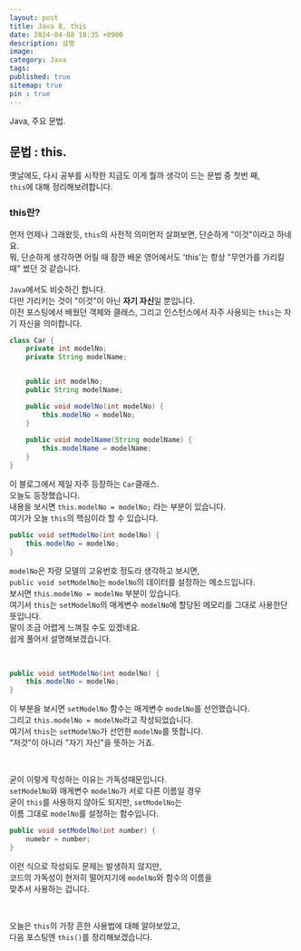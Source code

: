 ```yaml
---
layout: post
title: Java 8, this
date: 2024-04-08 18:35 +0900
description: 설명
image:
category: Java
tags:
published: true
sitemap: true
pin : true
---
```


Java, 주요 문법.

## 문법 : this.
옛날에도, 다시 공부를 시작한 지금도 이게 뭘까 생각이 드는 문법 중 첫번 째,   
`this`에 대해 정리해보려합니다.   

### this란?
먼저 언제나 그래왔듯, `this`의 사전적 의미먼저 살펴보면, 단순하게 "이것"이라고 하네요.   
뭐, 단순하게 생각하면 어릴 때 잠깐 배운 영어에서도 'this'는 항상 "무언가를 가리킬 때" 썼던 것 같습니다.   
<br/>
`Java`에서도 비슷하긴 합니다.   
다만 가리키는 것이 "이것"이 아닌 **자기 자신**일 뿐입니다.   
이전 포스팅에서 배웠던 객체와 클래스, 그리고 인스턴스에서 자주 사용되는 `this`는 자기 자신을 의미합니다.   
````java
class Car {
	private int modelNo;
	private String modelName;


	public int modelNo; 
	public String modelName; 

	public void modelNo(int modelNo) {
		this.modelNo = modelNo;
	}
	
	public void modelName(String modelName) {
		this.modelName = modelName;
    }
}
````
이 블로그에서 제일 자주 등장하는 `Car`클래스.   
오늘도 등장했습니다.   
내용을 보시면 `this.modelNo = modelNo;` 라는 부분이 있습니다.   
여기가 오늘 `this`의 핵심이라 할 수 있습니다.   
```java
public void setModelNo(int modelNo) {
	this.modelNo = modelNo;
}
````
`modelNo`은 차량 모델의 고유번호 정도라 생각하고 보시면,   
`public void setModelNo`는 `modelNo`의 데이터를 설정하는 메소드입니다.   
보시면 `this.modelNo = modelNo` 부분이 있습니다.   
여기서 `this`는 `setModelNo`의 매게변수 `modelNo`에 할당된 메모리를 그대로 사용한단 뜻입니다.   
말이 조금 어렵게 느껴질 수도 있겠네요.   
쉽게 풀어서 설명해보겠습니다.   

<br/>

```java
public void setModelNo(int modelNo) {
	this.modelNo = modelNo;
}
````
이 부분을 보시면 `setModelNo` 함수는 매게변수 `modelNo`를 선언했습니다.   
그리고 `this.modelNo = modelNo`라고 작성되었습니다.   
여기서 `this`는 `setModelNo`가 선언한 `modelNo`를 뜻합니다.   
"저것"이 아니라 "자기 자신"을 뜻하는 거죠.   

<br/>

굳이 이렇게 작성하는 이유는 가독성때문입니다.  
`setModelNo`와 매게변수 `modelNo`가 서로 다른 이름일 경우   
굳이 `this`를 사용하지 않아도 되지만, `setModelNo`는   
이름 그대로 `modelNo`를 설정하는 함수입니다.   
```java
public void setModelNo(int number) {
    numebr = number;
}
````
이런 식으로 작성되도 문제는 발생하지 않지만,   
코드의 가독성이 현저히 떨어지기에 `modelNo`와 함수의 이름을   
 맞추서 사용하는 겁니다.   

 <br/>

 오늘은 `this`의 가장 흔한 사용법에 대해 알아보았고,   
 다음 포스팅엔 `this()`를 정리해보겠습니다.



